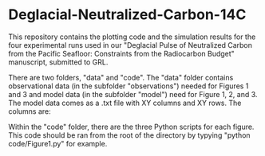 # Deglacial-Neutralized-Carbon-14C
This repository contains the plotting code and the simulation results for the four experimental runs used in our "Deglacial Pulse of Neutralized Carbon from the Pacific Seafloor: Constraints from the Radiocarbon Budget" manuscript, submitted to GRL.

There are two folders, "data" and "code". The "data" folder contains observational data (in the subfolder "observations") needed for Figures 1 and 3 and model data (in the subfolder "model") need for Figure 1, 2, and 3. The model data comes as a .txt file with XY columns and XY rows. The columns are:

 Within the "code" folder, there are the three Python scripts for each figure. 
 This code should be ran from the root of the directory by typying "python code/Figure1.py" for example.

